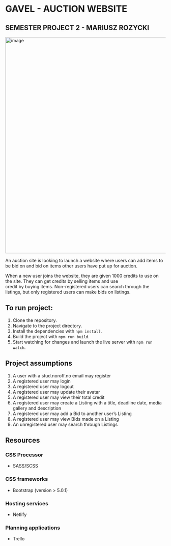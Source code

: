 # GAVEL - AUCTION WEBSITE  
## SEMESTER PROJECT 2 - MARIUSZ ROZYCKI <br>

<img width="679" alt="image" src="https://github.com/MariuszRozycki/auction-gavel/assets/55709542/f5cb283a-27fc-4c6b-8bec-4225e368fcd7">

An auction site is looking to launch a website where users can add items to be bid on and bid on items other users have put up for auction. <br>

When a new user joins the website, they are given 1000 credits to use on the site. They can get credits by selling items and use <br>
credit by buying items. Non-registered users can search through the listings, but only registered users can make bids on listings.<br>

## To run project:

1. Clone the repository.
2. Navigate to the project directory.
3. Install the dependencies with `npm install`.
4. Build the project with `npm run build`.
5. Start watching for changes and launch the live server with `npm run watch`.

## Project assumptions
1. A user with a stud.noroff.no email may register
2. A registered user may login
3. A registered user may logout
4. A registered user may update their avatar
5. A registered user may view their total credit
6. A registered user may create a Listing with a title, deadline date, media gallery and description
7. A registered user may add a Bid to another user’s Listing
8. A registered user may view Bids made on a Listing
9. An unregistered user may search through Listings

## Resources
### CSS Processor
- SASS/SCSS

### CSS frameworks
- Bootstrap (version > 5.0.1)

### Hosting services
- Netlify

### Planning applications
- Trello
